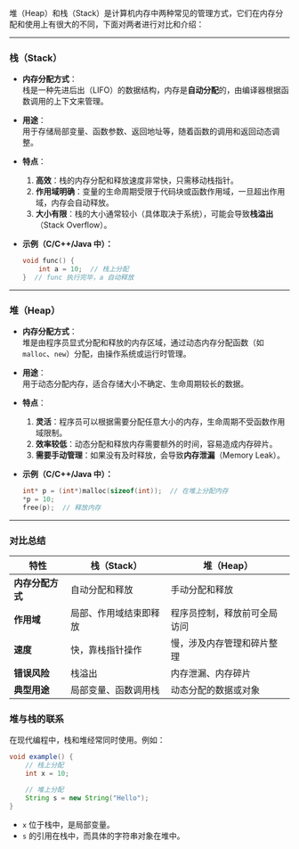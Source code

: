 堆（Heap）和栈（Stack）是计算机内存中两种常见的管理方式，它们在内存分配和使用上有很大的不同，下面对两者进行对比和介绍：

---

### **栈（Stack）**
- **内存分配方式**：  
  栈是一种先进后出（LIFO）的数据结构，内存是**自动分配**的，由编译器根据函数调用的上下文来管理。
  
- **用途**：  
  用于存储局部变量、函数参数、返回地址等，随着函数的调用和返回动态调整。

- **特点**：  
  1. **高效**：栈的内存分配和释放速度非常快，只需移动栈指针。
  2. **作用域明确**：变量的生命周期受限于代码块或函数作用域，一旦超出作用域，内存会自动释放。
  3. **大小有限**：栈的大小通常较小（具体取决于系统），可能会导致**栈溢出**（Stack Overflow）。
  
- **示例（C/C++/Java 中）：**
  ```c
  void func() {
      int a = 10;  // 栈上分配
  }  // func 执行完毕，a 自动释放
  ```

---

### **堆（Heap）**
- **内存分配方式**：  
  堆是由程序员显式分配和释放的内存区域，通过动态内存分配函数（如 `malloc`、`new`）分配，由操作系统或运行时管理。
  
- **用途**：  
  用于动态分配内存，适合存储大小不确定、生命周期较长的数据。

- **特点**：  
  1. **灵活**：程序员可以根据需要分配任意大小的内存，生命周期不受函数作用域限制。
  2. **效率较低**：动态分配和释放内存需要额外的时间，容易造成内存碎片。
  3. **需要手动管理**：如果没有及时释放，会导致**内存泄漏**（Memory Leak）。

- **示例（C/C++/Java 中）：**
  ```c
  int* p = (int*)malloc(sizeof(int));  // 在堆上分配内存
  *p = 10;
  free(p);  // 释放内存
  ```

---

### **对比总结**

| 特性               | 栈（Stack）                       | 堆（Heap）                        |
|--------------------|-----------------------------------|-----------------------------------|
| **内存分配方式**   | 自动分配和释放                   | 手动分配和释放                   |
| **作用域**         | 局部、作用域结束即释放           | 程序员控制，释放前可全局访问     |
| **速度**           | 快，靠栈指针操作                | 慢，涉及内存管理和碎片整理       |
| **错误风险**       | 栈溢出                          | 内存泄漏、内存碎片               |
| **典型用途**       | 局部变量、函数调用栈            | 动态分配的数据或对象             |

### **堆与栈的联系**
在现代编程中，栈和堆经常同时使用。例如：
```java
void example() {
    // 栈上分配
    int x = 10;

    // 堆上分配
    String s = new String("Hello");
}
```
- `x` 位于栈中，是局部变量。
- `s` 的引用在栈中，而具体的字符串对象在堆中。

